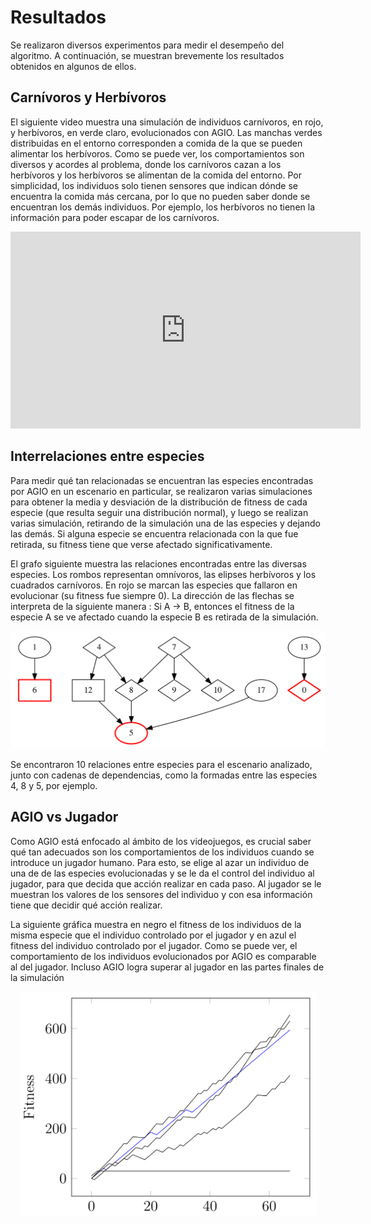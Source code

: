 # Resultados
Se realizaron diversos experimentos para medir el desempeño del algoritmo. A continuación, se muestran brevemente los resultados obtenidos en algunos de ellos.

## Carnívoros y Herbívoros
El siguiente video muestra una simulación de individuos carnívoros, en rojo, y herbívoros, en verde claro, evolucionados con AGIO. Las manchas verdes distribuidas en el entorno corresponden a comida de la que se pueden alimentar los herbívoros. Como se puede ver, los comportamientos son diversos y acordes al problema, donde los carnívoros cazan a los herbívoros y los herbívoros se alimentan de la comida del entorno. Por simplicidad, los individuos solo tienen sensores que indican dónde se encuentra la comida más cercana, por lo que no pueden saber donde se encuentran los demás individuos. Por ejemplo, los herbívoros no tienen la información para poder escapar de los carnívoros.
<p style="text-align:center">
<iframe width="560" height="315" src="https://www.youtube.com/embed/xPl5bAr2WiA" frameborder="0" allow="accelerometer; autoplay; encrypted-media; gyroscope; picture-in-picture" allowfullscreen></iframe>
</p>

## Interrelaciones entre especies
Para medir qué tan relacionadas se encuentran las especies encontradas por AGIO en un escenario en particular, se realizaron varias simulaciones para obtener la media y desviación de la distribución de fitness de cada especie (que resulta seguir una distribución normal), y luego se realizan varias simulación, retirando de la simulación una de las especies y dejando las demás. Si alguna especie se encuentra relacionada con la que fue retirada, su fitness tiene que verse afectado significativamente. 

El grafo siguiente muestra las relaciones encontradas entre las diversas especies. Los rombos representan omnívoros, las elipses herbívoros y los cuadrados carnívoros. En rojo se marcan las especies que fallaron en evolucionar (su fitness fue siempre 0). La dirección de las flechas se interpreta de la siguiente manera : Si A → B, entonces el fitness de la especie A se ve afectado cuando la especie B es retirada de la simulación.

<p style="text-align:center">
<img src="interrelaciones.png" alt="Grafo de interrelaciones entre especies" width="600"/>
</p>

Se encontraron 10 relaciones entre especies para el escenario analizado, junto con cadenas de dependencias, como la formadas entre las especies 4, 8 y 5, por ejemplo. 

## AGIO vs Jugador
Como AGIO está enfocado al ámbito de los videojuegos, es crucial saber qué tan adecuados son los comportamientos de los individuos cuando se introduce un jugador humano. Para esto, se elige al azar un individuo de una de de las especies evolucionadas y se le da el control del individuo al jugador, para que decida que acción realizar en cada paso. Al jugador se le muestran los valores de los sensores del individuo y con esa información tiene que decidir qué acción realizar.

La siguiente gráfica muestra en negro el fitness de los individuos de la misma especie que el individuo controlado por el jugador y en azul el fitness del individuo controlado por el jugador. Como se puede ver, el comportamiento de los individuos evolucionados por AGIO es comparable al del jugador. Incluso AGIO logra superar al jugador en las partes finales de la simulación
<p style="text-align:center">
<img src="vsjugador.png" alt="Fitness de AGIO y del jugador" width="475"/>
</p>